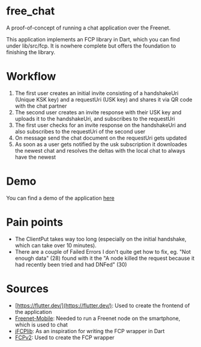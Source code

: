 # free_chat

A proof-of-concept of running a chat application over the Freenet.

This application implements an FCP library in Dart, which you can find under lib/src/fcp.
It is nowhere complete but offers the foundation to finishing the library.


# Workflow
1. The first user creates an initial invite consisting of a handshakeUri (Unique KSK key) and a requestUri (USK key) and shares it via QR code with the chat partner
2. The second user creates an invite response with their USK key and uploads it to the handshakeUri, and subscribes to the requestUri
3. The first user checks for an invite response on the handshakeUri and also subscribes to the requestUri of the second user
4. On message send the chat document on the requestUri gets updated
5. As soon as a user gets notified by the usk subscription it downloades the newest chat and resolves the deltas with the local chat to always have the newest

# Demo
You can find a demo of the application [here](https://youtu.be/BP_sBDDAPgU)

# Pain points
- The ClientPut takes way too long (especially on the initial handshake, which can take over 10 minutes).
- There are a couple of Failed Errors I don't quite get how to fix, eg. "Not enough data" (28) found with it the "A node killed the request because it had recently been tried and had DNFed" (30)

# Sources
- [https://flutter.dev/](https://flutter.dev/): Used to create the frontend of the application
- [Freenet-Mobile](https://github.com/freenet-mobile/app): Needed to run a Freenet node on the smartphone, which is used to chat
- [jFCPlib](https://github.com/Bombe/jFCPlib): As an inspiration for writing the FCP wrapper in Dart
- [FCPv2](https://github.com/freenet/wiki/wiki/FCPv2): Used to create the FCP wrapper